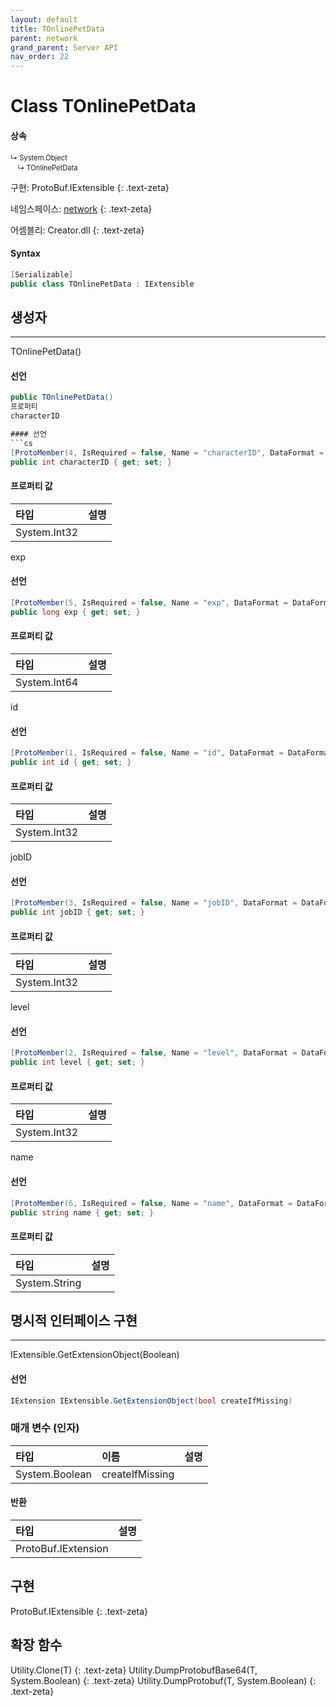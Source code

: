 ```yaml
---
layout: default
title: TOnlinePetData
parent: network
grand_parent: Server API
nav_order: 22
---
```


# Class TOnlinePetData

#### 상속
<div class="code-example" markdown="1" style = "font-size:0.8em;">
↳ System.Object<br/>
　↳ TOnlinePetData
</div>

구현: ProtoBuf.IExtensible
{: .text-zeta}

네임스페이스: [network](../)
{: .text-zeta}

어셈블리: Creator.dll
{: .text-zeta}

#### Syntax
```cs
[Serializable]
public class TOnlinePetData : IExtensible
```
## 생성자
---
TOnlinePetData()

#### 선언
```cs
public TOnlinePetData()
프로퍼티
characterID

#### 선언
```cs
[ProtoMember(4, IsRequired = false, Name = "characterID", DataFormat = DataFormat.TwosComplement)]
public int characterID { get; set; }
```
#### 프로퍼티 값

|타입|설명|
|:-|:-|
|System.Int32|	
exp

#### 선언
```cs
[ProtoMember(5, IsRequired = false, Name = "exp", DataFormat = DataFormat.TwosComplement)]
public long exp { get; set; }
```
#### 프로퍼티 값

|타입|설명|
|:-|:-|
|System.Int64|	
id

#### 선언
```cs
[ProtoMember(1, IsRequired = false, Name = "id", DataFormat = DataFormat.TwosComplement)]
public int id { get; set; }
```
#### 프로퍼티 값

|타입|설명|
|:-|:-|
|System.Int32|	
jobID

#### 선언
```cs
[ProtoMember(3, IsRequired = false, Name = "jobID", DataFormat = DataFormat.TwosComplement)]
public int jobID { get; set; }
```
#### 프로퍼티 값

|타입|설명|
|:-|:-|
|System.Int32|	
level

#### 선언
```cs
[ProtoMember(2, IsRequired = false, Name = "level", DataFormat = DataFormat.TwosComplement)]
public int level { get; set; }
```
#### 프로퍼티 값

|타입|설명|
|:-|:-|
|System.Int32|	
name

#### 선언
```cs
[ProtoMember(6, IsRequired = false, Name = "name", DataFormat = DataFormat.Default)]
public string name { get; set; }
```
#### 프로퍼티 값

|타입|설명|
|:-|:-|
|System.String|	
## 명시적 인터페이스 구현
---
IExtensible.GetExtensionObject(Boolean)

#### 선언
```cs
IExtension IExtensible.GetExtensionObject(bool createIfMissing)
```
### 매개 변수 (인자)
|타입|이름|설명|
|:-|:-|:-|
|System.Boolean|	createIfMissing	

#### 반환

|타입|설명|
|:-|:-|
|ProtoBuf.IExtension|

## 구현
ProtoBuf.IExtensible
{: .text-zeta}
## 확장 함수
Utility.Clone<T>(T)
{: .text-zeta}
Utility.DumpProtobufBase64<T>(T, System.Boolean)
{: .text-zeta}
Utility.DumpProtobuf<T>(T, System.Boolean)
{: .text-zeta}